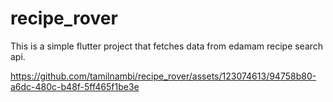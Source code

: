 # recipe_rover

This is a simple flutter project that fetches data from edamam recipe search api.



https://github.com/tamilnambi/recipe_rover/assets/123074613/94758b80-a6dc-480c-b48f-5ff465f1be3e

